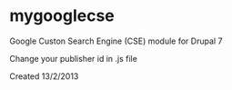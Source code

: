 # mygooglecse
Google Custon Search Engine (CSE) module for Drupal 7

Change your publisher id in .js file

Created 13/2/2013
